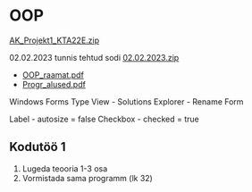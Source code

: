 # OOP

[AK_Projekt1_KTA22E.zip](https://github.com/AlvinKask/OOP/files/10746602/AK_Projekt1_KTA22E.zip)


02.02.2023 tunnis tehtud sodi
[02.02.2023.zip](https://github.com/AlvinKask/OOP/files/10567249/02.02.2023.zip)



- [OOP_raamat.pdf](https://github.com/AlvinKask/OOP/files/10565809/OOP_raamat.pdf)
- [Progr_alused.pdf](https://github.com/AlvinKask/OOP/files/10565910/Progr_alused.pdf)

Windows Forms Type
View - Solutions Explorer - Rename Form

Label - autosize = false
Checkbox - checked = true

## Kodutöö 1
1. Lugeda teooria 1-3 osa
2. Vormistada sama programm (lk 32)
